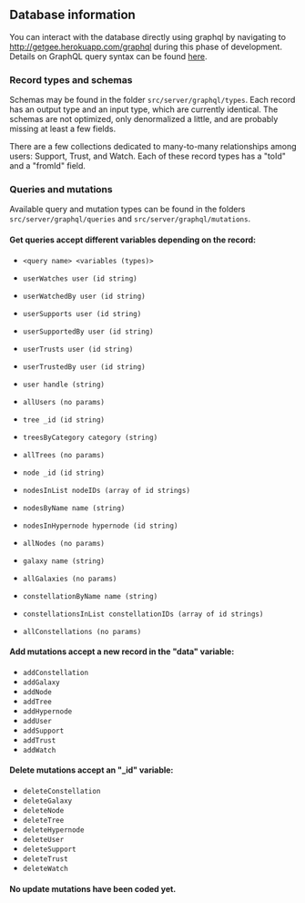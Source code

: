 ## Database information

You can interact with the database directly using graphql by navigating to http://getgee.herokuapp.com/graphql during this phase of development. Details on GraphQL query syntax can be found [here](http://graphql.org/learn/queries/).

### Record types and schemas

Schemas may be found in the folder `src/server/graphql/types`. Each record has an output type and an input type, which are currently identical. The schemas are not optimized, only denormalized a little, and are probably missing at least a few fields.

There are a few collections dedicated to many-to-many relationships among users: Support, Trust, and Watch. Each of these record types has a "toId" and a "fromId" field.

### Queries and mutations

Available query and mutation types can be found in the folders `src/server/graphql/queries` and `src/server/graphql/mutations`.

#### Get queries accept different variables depending on the record:
* `<query name> <variables (types)>`
* `userWatches user (id string)`
* `userWatchedBy user (id string)`
* `userSupports user (id string)`
* `userSupportedBy user (id string)`
* `userTrusts user (id string)`
* `userTrustedBy user (id string)`

* `user handle (string)`
* `allUsers (no params)`

* `tree _id (id string)`
* `treesByCategory category (string)`
* `allTrees (no params)`

* `node _id (id string)`
* `nodesInList nodeIDs (array of id strings)`
* `nodesByName name (string)`
* `nodesInHypernode hypernode (id string)`
* `allNodes (no params)`

* `galaxy name (string)`
* `allGalaxies (no params)`

* `constellationByName name (string)`
* `constellationsInList constellationIDs (array of id strings)`
* `allConstellations (no params)`

#### Add mutations accept a new record in the "data" variable:
* `addConstellation`
* `addGalaxy`
* `addNode`
* `addTree`
* `addHypernode`
* `addUser`
* `addSupport`
* `addTrust`
* `addWatch`

#### Delete mutations accept an "_id" variable:
* `deleteConstellation`
* `deleteGalaxy`
* `deleteNode`
* `deleteTree`
* `deleteHypernode`
* `deleteUser`
* `deleteSupport`
* `deleteTrust`
* `deleteWatch`

#### No update mutations have been coded yet.

